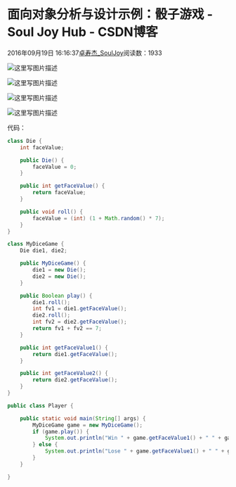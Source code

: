 # 面向对象分析与设计示例：骰子游戏 - Soul Joy Hub - CSDN博客

2016年09月19日 16:16:37[卓寿杰_SoulJoy](https://me.csdn.net/u011239443)阅读数：1933


![这里写图片描述](https://img-blog.csdn.net/20160919161159001)

![这里写图片描述](https://img-blog.csdn.net/20160919161227671)

![这里写图片描述](https://img-blog.csdn.net/20160919161257453)

![这里写图片描述](https://img-blog.csdn.net/20160919161359548)

代码：

```java
class Die {
    int faceValue;

    public Die() {
        faceValue = 0;
    }

    public int getFaceValue() {
        return faceValue;
    }

    public void roll() {
        faceValue = (int) (1 + Math.random() * 7);
    }
}

class MyDiceGame {
    Die die1, die2;

    public MyDiceGame() {
        die1 = new Die();
        die2 = new Die();
    }

    public Boolean play() {
        die1.roll();
        int fv1 = die1.getFaceValue();
        die2.roll();
        int fv2 = die2.getFaceValue();
        return fv1 + fv2 == 7;
    }

    public int getFaceValue1() {
        return die1.getFaceValue();
    }

    public int getFaceValue2() {
        return die2.getFaceValue();
    }
}

public class Player {

    public static void main(String[] args) {
        MyDiceGame game = new MyDiceGame();
        if (game.play()) {
            System.out.println("Win " + game.getFaceValue1() + " " + game.getFaceValue2());
        } else {
            System.out.println("Lose " + game.getFaceValue1() + " " + game.getFaceValue2());
        }
    }

}
```

